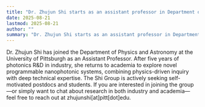 ```yaml
---
title: "Dr. Zhujun Shi starts as an assistant professor in Department of Physics and Astronomy at the University of Pittsburgh"
date: 2025-08-21
lastmod: 2025-08-21
author: ""
summary: "Dr. Zhujun Shi starts as an assistant professor in Department of Physics and Astronomy at the University of Pittsburgh"
---
```

<!--more-->
Dr. Zhujun Shi has joined the Department of Physics and Astronomy at the University of Pittsburgh as an Assistant Professor. After five years of photonics R&D in industry, she returns to academia to explore novel programmable nanophotonic systems, combining physics-driven inquiry with deep technical expertise. The Shi Group is actively seeking self-motivated postdocs and students. If you are interested in joining the group—or simply want to chat about research in both industry and academia—feel free to reach out at zhujunshi[at]pitt[dot]edu.
